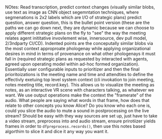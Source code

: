 NOtes: Read transcription, predict context changes (visually similar blobs, use text as image as CNN object segemntation techniques, where segmenations is 2x2 labels which are I/O of strategic plans) predict question, answer question, this is the bullet point version (these are the paths we can go down next, they are dynamic because we can choose to apply different strategic plans on the fly to "see" the way the meeting relates agent inititative invovlement wise, innersource, dev pull model, 2/3ndparty CI/CD). Indented points are the conceputally similar blobs via the most context approproate phologenay while applying organizational desires in mind in terms of provenance on what other phologenays it must fall in (required strategic plans as requested by interacted with agents, agreed upon operating model within ad-hoc formed organization). Essentially user configurable inputs to prioritizer and then the final prioritoizations is the meeting name and time and attendties to define the effectivly exetuing top level system context (cli invokation to join meeting, notes meeting title, record.key). This allows us to visualize the meeting as notes, as an interactive VR scene with characters talking, as whatever we want. We use output operations make the context the "framerate" of the audio. What people are saying what words in that frame, how does that relate to other concepts you know Alice? Do you know who each one is, could you slice the audio to mute a sound in postprocessing on the live stream? Should be easy with they way sources are set up, just have to take a video stream, preprocess into and audio stream, ensure prirotiizer yields frames in order to `dfpreprocess.records()`, then use this notes based algorthim to slice it and dice it any way you want it.